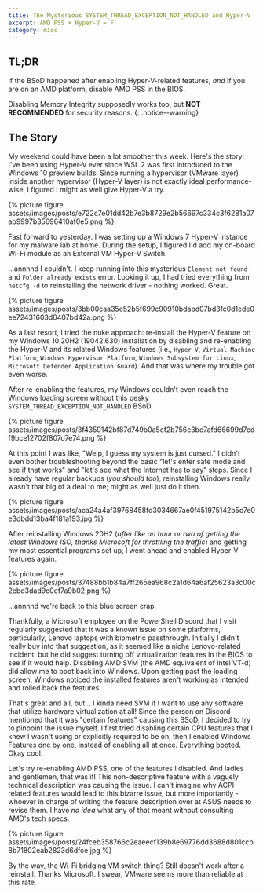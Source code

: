 ```yaml
---
title: The Mysterious SYSTEM_THREAD_EXCEPTION_NOT_HANDLED and Hyper-V
excerpt: AMD PSS + Hyper-V = F
category: misc
---
```


## TL;DR

If the BSoD happened after enabling Hyper-V-related features, *and* if you are on an AMD platform, disable AMD PSS in the BIOS.

Disabling Memory Integrity supposedly works too, but **NOT RECOMMENDED** for security reasons.
{: .notice--warning}

## The Story

My weekend could have been a lot smoother this week. Here's the story: I've been using Hyper-V ever since WSL 2 was first introduced to the Windows 10 preview builds. Since running a hypervisor (VMware layer) inside another hypervisor (Hyper-V layer) is not exactly ideal performance-wise, I figured I might as well give Hyper-V a try.

{% picture figure assets/images/posts/e722c7e01dd42b7e3b8729e2b56697c334c3f6281a07ab9997b35696410af0e5.png %}  

Fast forward to yesterday. I was setting up a Windows 7 Hyper-V instance for my malware lab at home. During the setup, I figured I'd add my on-board Wi-Fi module as an External VM Hyper-V Switch.

...annnnd I couldn't. I keep running into this mysterious `Element not found` and `Folder already exists` error. Looking it up, I had tried everything from `netcfg -d` to reinstalling the network driver - nothing worked. Great.

{% picture figure assets/images/posts/3bb00caa35e52b5f699c90910bdabd07bd3fc0d1cde0ee72431603d0407bd42a.png %}  

As a last resort, I tried the nuke approach: re-install the Hyper-V feature on my Windows 10 20H2 (19042.630) installation by disabling and re-enabling the Hyper-V and its related Windows features (i.e., `Hyper-V`, `Virtual Machine Platform`, `Windows Hypervisor Platform`, `Windows Subsystem for Linux`, `Microsoft Defender Application Guard`). And that was where my trouble got even worse.

After re-enabling the features, my Windows couldn't even reach the Windows loading screen without this pesky `SYSTEM_THREAD_EXCEPTION_NOT_HANDLED` BSoD.

{% picture figure assets/images/posts/3f4359142bf87d749b0a5cf2b756e3be7afd66699d7cdf9bce12702f807d7e74.png %}  

At this point I was like, "Welp, I guess my system is just cursed." I didn't even bother troubleshooting beyond the basic "let's enter safe mode and see if that works" and "let's see what the Internet has to say" steps. Since I already have regular backups (*you should too*), reinstalling Windows really wasn't that big of a deal to me; might as well just do it then.

{% picture figure assets/images/posts/aca24a4af39768458fd3034667ae0f451975142b5c7e0e3dbdd13ba4f181a193.jpg %}  

After reinstalling Windows 20H2 (*after like an hour or two of getting the latest Windows ISO, thanks Microsoft for throttling the traffic*) and getting my most essential programs set up, I went ahead and enabled Hyper-V features again.

{% picture figure assets/images/posts/37488bb1b84a7ff265ea968c2a1d64a6af25623a3c00c2ebd3dad9c0ef7a9b02.png %}  

...annnnd we're back to this blue screen crap.

Thankfully, a Microsoft employee on the PowerShell Discord that I visit regularly suggested that it was a known issue on some platforms, particularly, Lenovo laptops with biometric passthrough. Initially I didn't really buy into that suggestion, as it seemed like a niche Lenovo-related incident, but he did suggest turning off virtualization features in the BIOS to see if it would help. Disabling AMD SVM (the AMD equivalent of Intel VT-d) did allow me to boot back into Windows. Upon getting past the loading screen, Windows noticed the installed features aren't working as intended and rolled back the features.

That's great and all, but... I kinda need SVM if I want to use any software that utilize hardware virtualization at all! Since the person on Discord mentioned that it was "certain features" causing this BSoD, I decided to try to pinpoint the issue myself. I first tried disabling certain CPU features that I knew I wasn't using or explicitly required to be on, then I enabled Windows Features one by one, instead of enabling all at once. Everything booted. Okay cool.

Let's try re-enabling AMD PSS, one of the features I disabled. And ladies and gentlemen, that was it! This non-descriptive feature with a vaguely technical description was causing the issue. I can't imagine why ACPI-related features would lead to this bizarre issue, but more importantly - whoever in charge of writing the feature description over at ASUS needs to revise them. I have *no idea* what any of that meant without consulting AMD's tech specs.

{% picture figure assets/images/posts/24fceb358766c2eaeecf139b8e69776dd3688d801ccb8b71802eab2823d6dfce.jpg %}  

By the way, the Wi-Fi bridging VM switch thing? Still doesn't work after a reinstall. Thanks Microsoft. I swear, VMware seems more than reliable at this rate.
